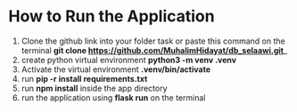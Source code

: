 How to Run the Application
=======
1. Clone the github link into your folder task or
   paste this command on the terminal __git clone https://github.com/MuhalimHidayat/db_selaawi.git___
2. create python virtual environment __python3 -m venv .venv__
3. Activate the virtual environment __.venv/bin/activate__
4. run __pip -r install requirements.txt__
5. run __npm install__ inside the app directory
6. run the application using __flask run__ on the terminal
